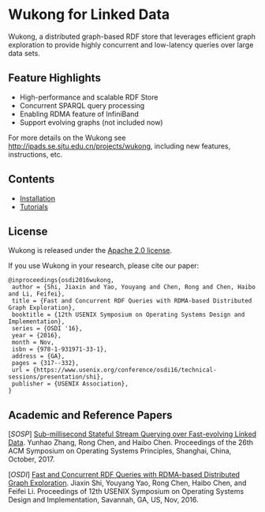 # Wukong for Linked Data

Wukong, a distributed graph-based RDF store that leverages efficient graph exploration to provide highly concurrent and low-latency queries over large data sets.


## Feature Highlights

* High-performance and scalable RDF Store
* Concurrent SPARQL query processing
* Enabling RDMA feature of InfiniBand
* Support evolving graphs (not included now)

For more details on the Wukong see http://ipads.se.sjtu.edu.cn/projects/wukong, including new features, instructions, etc.


## Contents

* [Installation](/INSTALL.md)
* [Tutorials](/TUTORIALS.md)


## License

Wukong is released under the [Apache 2.0 license](http://www.apache.org/licenses/LICENSE-2.0.html).

If you use Wukong in your research, please cite our paper:
   
    @inproceedings{osdi2016wukong,
     author = {Shi, Jiaxin and Yao, Youyang and Chen, Rong and Chen, Haibo and Li, Feifei},
     title = {Fast and Concurrent RDF Queries with RDMA-based Distributed Graph Exploration},
     booktitle = {12th USENIX Symposium on Operating Systems Design and Implementation},
     series = {OSDI '16},
     year = {2016},
     month = Nov,
     isbn = {978-1-931971-33-1},
     address = {GA},
     pages = {317--332},
     url = {https://www.usenix.org/conference/osdi16/technical-sessions/presentation/shi},
     publisher = {USENIX Association},
    }


## Academic and Reference Papers

[*SOSP*] [Sub-millisecond Stateful Stream Querying over Fast-evolving Linked Data](http://dl.acm.org/citation.cfm?id=xxxxxxx). Yunhao Zhang, Rong Chen, and Haibo Chen. Proceedings of the 26th ACM Symposium on Operating Systems Principles, Shanghai, China, October, 2017.

[*OSDI*] [Fast and Concurrent RDF Queries with RDMA-based Distributed Graph Exploration](http://dl.acm.org/citation.cfm?id=3026902). Jiaxin Shi, Youyang Yao, Rong Chen, Haibo Chen, and Feifei Li. Proceedings of 12th USENIX Symposium on Operating Systems Design and Implementation, Savannah, GA, US, Nov, 2016.



